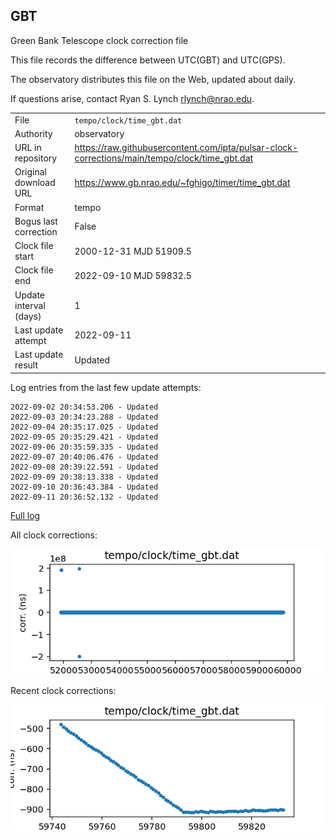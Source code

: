 
## GBT

Green Bank Telescope clock correction file

This file records the difference between UTC(GBT) and UTC(GPS).

The observatory distributes this file on the Web, updated about daily.

If questions arise, contact Ryan S. Lynch <rlynch@nrao.edu>.

|     |     |
|:--- |:--- |
| File | `tempo/clock/time_gbt.dat` |
| Authority | observatory |
| URL in repository | <https://raw.githubusercontent.com/ipta/pulsar-clock-corrections/main/tempo/clock/time_gbt.dat> |
| Original download URL | <https://www.gb.nrao.edu/~fghigo/timer/time_gbt.dat> |
| Format | tempo |
| Bogus last correction | False |
| Clock file start | 2000-12-31 MJD 51909.5 |
| Clock file end | 2022-09-10 MJD 59832.5 |
| Update interval (days) | 1 |
| Last update attempt | 2022-09-11 |
| Last update result | Updated |

Log entries from the last few update attempts:
```
2022-09-02 20:34:53.206 - Updated
2022-09-03 20:34:23.288 - Updated
2022-09-04 20:35:17.025 - Updated
2022-09-05 20:35:29.421 - Updated
2022-09-06 20:35:59.335 - Updated
2022-09-07 20:40:06.476 - Updated
2022-09-08 20:39:22.591 - Updated
2022-09-09 20:38:13.338 - Updated
2022-09-10 20:36:43.384 - Updated
2022-09-11 20:36:52.132 - Updated
```
[Full log](https://raw.githubusercontent.com/ipta/pulsar-clock-corrections/main/log/tempo/clock/time_gbt.dat.log)


All clock corrections:

![plot of all clock corrections](time_gbt.dat.png "All corrections")

Recent clock corrections:

![plot of recent clock corrections](time_gbt.dat.short.png "Recent corrections")

